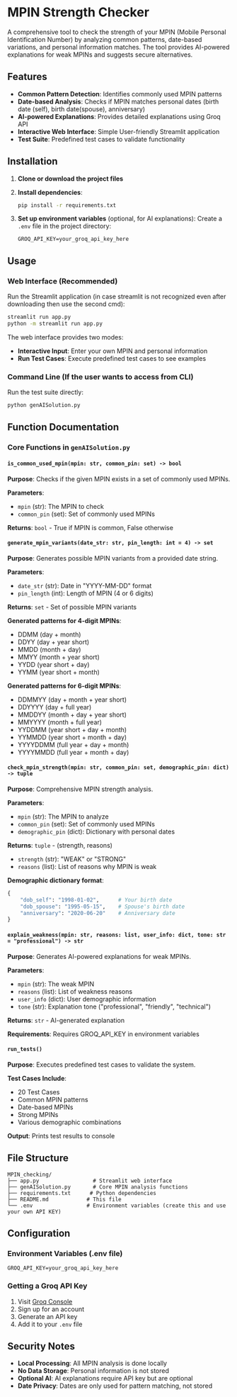 # MPIN Strength Checker

A comprehensive tool to check the strength of your MPIN (Mobile Personal Identification Number) by analyzing common patterns, date-based variations, and personal information matches. The tool provides AI-powered explanations for weak MPINs and suggests secure alternatives.


## Features

- **Common Pattern Detection**: Identifies commonly used MPIN patterns
- **Date-based Analysis**: Checks if MPIN matches personal dates (birth date (self), birth date(spouse), anniversary)
- **AI-powered Explanations**: Provides detailed explanations using Groq API
- **Interactive Web Interface**: Simple User-friendly Streamlit application
- **Test Suite**: Predefined test cases to validate functionality


## Installation

1. **Clone or download the project files**
2. **Install dependencies**:
   ```bash
   pip install -r requirements.txt
   ```

3. **Set up environment variables** (optional, for AI explanations):
   Create a `.env` file in the project directory:
   ```
   GROQ_API_KEY=your_groq_api_key_here
   ```


## Usage

### Web Interface (Recommended)

Run the Streamlit application (in case streamlit is not recognized even after downloading then use the second cmd):
```bash
streamlit run app.py
python -m streamlit run app.py
```

The web interface provides two modes:
- **Interactive Input**: Enter your own MPIN and personal information
- **Run Test Cases**: Execute predefined test cases to see examples


### Command Line (If the user wants to access from CLI)

Run the test suite directly:
```bash
python genAISolution.py
```


## Function Documentation

### Core Functions in `genAISolution.py`

#### `is_common_used_mpin(mpin: str, common_pin: set) -> bool`
**Purpose**: Checks if the given MPIN exists in a set of commonly used MPINs.

**Parameters**:
- `mpin` (str): The MPIN to check
- `common_pin` (set): Set of commonly used MPINs

**Returns**: `bool` - True if MPIN is common, False otherwise




#### `generate_mpin_variants(date_str: str, pin_length: int = 4) -> set`
**Purpose**: Generates possible MPIN variants from a provided date string.

**Parameters**:
- `date_str` (str): Date in "YYYY-MM-DD" format
- `pin_length` (int): Length of MPIN (4 or 6 digits)

**Returns**: `set` - Set of possible MPIN variants

**Generated patterns for 4-digit MPINs**:
- DDMM (day + month)
- DDYY (day + year short)
- MMDD (month + day)
- MMYY (month + year short)
- YYDD (year short + day)
- YYMM (year short + month)

**Generated patterns for 6-digit MPINs**:
- DDMMYY (day + month + year short)
- DDYYYY (day + full year)
- MMDDYY (month + day + year short)
- MMYYYY (month + full year)
- YYDDMM (year short + day + month)
- YYMMDD (year short + month + day)
- YYYYDDMM (full year + day + month)
- YYYYMMDD (full year + month + day)



#### `check_mpin_strength(mpin: str, common_pin: set, demographic_pin: dict) -> tuple`
**Purpose**: Comprehensive MPIN strength analysis.

**Parameters**:
- `mpin` (str): The MPIN to analyze
- `common_pin` (set): Set of commonly used MPINs
- `demographic_pin` (dict): Dictionary with personal dates

**Returns**: `tuple` - (strength, reasons)
- `strength` (str): "WEAK" or "STRONG"
- `reasons` (list): List of reasons why MPIN is weak

**Demographic dictionary format**:
```python
{
    "dob_self": "1998-01-02",      # Your birth date
    "dob_spouse": "1995-05-15",    # Spouse's birth date
    "anniversary": "2020-06-20"    # Anniversary date
}
```



#### `explain_weakness(mpin: str, reasons: list, user_info: dict, tone: str = "professional") -> str`
**Purpose**: Generates AI-powered explanations for weak MPINs.

**Parameters**:
- `mpin` (str): The weak MPIN
- `reasons` (list): List of weakness reasons
- `user_info` (dict): User demographic information
- `tone` (str): Explanation tone ("professional", "friendly", "technical")

**Returns**: `str` - AI-generated explanation


**Requirements**: Requires GROQ_API_KEY in environment variables




#### `run_tests()`
**Purpose**: Executes predefined test cases to validate the system.

**Test Cases Include**:
- 20 Test Cases
- Common MPIN patterns
- Date-based MPINs 
- Strong MPINs 
- Various demographic combinations

**Output**: Prints test results to console

## File Structure

```
MPIN_checking/
├── app.py                 # Streamlit web interface
├── genAISolution.py       # Core MPIN analysis functions
├── requirements.txt      # Python dependencies
├── README.md            # This file
└── .env                 # Environment variables (create this and use your own API KEY)
```


## Configuration

### Environment Variables (.env file)
```
GROQ_API_KEY=your_groq_api_key_here
```

### Getting a Groq API Key
1. Visit [Groq Console](https://console.groq.com/)
2. Sign up for an account
3. Generate an API key
4. Add it to your `.env` file


## Security Notes

- **Local Processing**: All MPIN analysis is done locally
- **No Data Storage**: Personal information is not stored
- **Optional AI**: AI explanations require API key but are optional
- **Date Privacy**: Dates are only used for pattern matching, not stored

